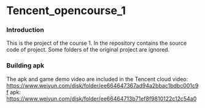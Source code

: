 # Tencent_opencourse_1
### Introduction
This is the project of the course 1. In the repository contains the source code of project. Some folders of the original project are ignored.

### Building apk
The apk and game demo video are included in the Tencent cloud
video: https://www.weiyun.com/disk/folder/ee664647367ad94a2bbac1bdbc001c9f
apk: https://www.weiyun.com/disk/folder/ee66464713b71ef8f9810122c12c54a0
